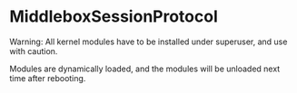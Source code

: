 MiddleboxSessionProtocol
========================
Warning:
All kernel modules have to be installed under superuser, and use with caution. 

Modules are dynamically loaded, and the modules will be unloaded next time after rebooting.
